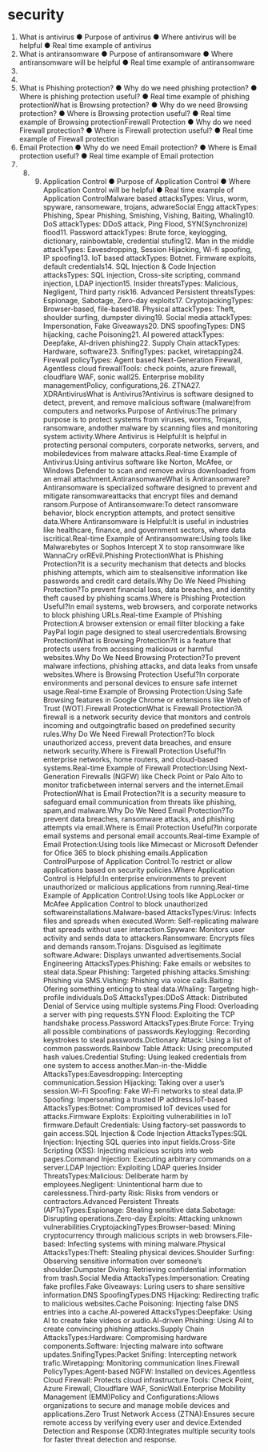 # security


1. What is antivirus
   ● Purpose of antivirus
   ● Where antivirus will be helpful
   ● Real time example of antivirus
2. What is antiransomware
   ● Purpose of antiransomware
   ● Where antiransomware will be helpful
   ● Real time example of antiransomware
3.
4.
5. What is Phishing protection?
   ● Why do we need phishing protection?
   ● Where is phishing protection useful?
   ● Real time example of phishing protectionWhat is Browsing protection?
   ● Why do we need Browsing protection?
   ● Where is Browsing protection useful?
   ● Real time example of Browsing protectionFirewall Protection
   ● Why do we need Firewall protection?
   ● Where is Firewall protection useful?
   ● Real time example of Firewall protection
6. Email Protection
   ● Why do we need Email protection?
   ● Where is Email protection useful?
   ● Real time example of Email protection
7. 8. 9. Application Control
    ● Purpose of Application Control
    ● Where Application Control will be helpful
● Real time example of Application ControlMalware based attacksTypes: Virus, worm, spyware, ransomeware, trojans, adwareSocial Engg attackTypes: Phishing, Spear Phishing, Smishing, Vishing, Baiting, Whaling10. DoS attackTypes: DDoS attack, Ping Flood, SYN(Synchronize) flood11. Password attackTypes: Brute force, keylogging, dictionary, rainbowtable, credential stufing12. Man in the middle attackTypes: Eavesdropping, Session Hijacking, Wi-fi spoofing, IP spoofing13. IoT based attackTypes: Botnet. Firmware exploits, default credentials14. SQL Injection & Code Injection attacksTypes: SQL injection, Cross-site scripting, command injection, LDAP injection15. Insider threatsTypes: Malicious, Negligent, Third party risk16. Advanced Persistent threatsTypes: Espionage, Sabotage, Zero-day exploits17. CryptojackingTypes: Browser-based, file-based18. Physical attackTypes: Theft, shoulder surfing, dumpster diving19. Social media attackTypes: Impersonation, Fake Giveaways20. DNS spoofingTypes: DNS hijacking, cache Poisoning21. AI powered attackTypes: Deepfake, AI-driven phishing22. Supply Chain attackTypes: Hardware, software23. SnifingTypes: packet, wiretapping24. Firewall policyTypes: Agent based Next-Generation Firewall, Agentless cloud firewallTools: check points, azure firewall, cloudflare WAF, sonic wall25. Enterprise mobility managementPolicy, configurations,26. ZTNA27. XDRAntivirusWhat is Antivirus?Antivirus is software designed to detect, prevent, and remove malicious software (malware)from computers and networks.Purpose of Antivirus:The primary purpose is to protect systems from viruses, worms, Trojans, ransomware, andother malware by scanning files and monitoring system activity.Where Antivirus is Helpful:It is helpful in protecting personal computers, corporate networks, servers, and mobiledevices from malware attacks.Real-time Example of Antivirus:Using antivirus software like Norton, McAfee, or Windows Defender to scan and remove avirus downloaded from an email attachment.AntiransomwareWhat is Antiransomware?Antiransomware is specialized software designed to prevent and mitigate ransomwareattacks that encrypt files and demand ransom.Purpose of Antiransomware:To detect ransomware behavior, block encryption attempts, and protect sensitive data.Where Antiransomware is Helpful:It is useful in industries like healthcare, finance, and government sectors, where data iscritical.Real-time Example of Antiransomware:Using tools like Malwarebytes or Sophos Intercept X to stop ransomware like WannaCry orREvil.Phishing ProtectionWhat is Phishing Protection?It is a security mechanism that detects and blocks phishing attempts, which aim to stealsensitive information like passwords and credit card details.Why Do We Need Phishing Protection?To prevent financial loss, data breaches, and identity theft caused by phishing scams.Where is Phishing Protection Useful?In email systems, web browsers, and corporate networks to block phishing URLs.Real-time Example of Phishing Protection:A browser extension or email filter blocking a fake PayPal login page designed to steal usercredentials.Browsing ProtectionWhat is Browsing Protection?It is a feature that protects users from accessing malicious or harmful websites.Why Do We Need Browsing Protection?To prevent malware infections, phishing attacks, and data leaks from unsafe websites.Where is Browsing Protection Useful?In corporate environments and personal devices to ensure safe internet usage.Real-time Example of Browsing Protection:Using Safe Browsing features in Google Chrome or extensions like Web of Trust (WOT).Firewall ProtectionWhat is Firewall Protection?A firewall is a network security device that monitors and controls incoming and outgoingtrafic based on predefined security rules.Why Do We Need Firewall Protection?To block unauthorized access, prevent data breaches, and ensure network security.Where is Firewall Protection Useful?In enterprise networks, home routers, and cloud-based systems.Real-time Example of Firewall Protection:Using Next-Generation Firewalls (NGFW) like Check Point or Palo Alto to monitor traficbetween internal servers and the internet.Email ProtectionWhat is Email Protection?It is a security measure to safeguard email communication from threats like phishing, spam,and malware.Why Do We Need Email Protection?To prevent data breaches, ransomware attacks, and phishing attempts via email.Where is Email Protection Useful?In corporate email systems and personal email accounts.Real-time Example of Email Protection:Using tools like Mimecast or Microsoft Defender for Ofice 365 to block phishing emails.Application ControlPurpose of Application Control:To restrict or allow applications based on security policies.Where Application Control is Helpful:In enterprise environments to prevent unauthorized or malicious applications from running.Real-time Example of Application Control:Using tools like AppLocker or McAfee Application Control to block unauthorized softwareinstallations.Malware-based AttacksTypes:Virus: Infects files and spreads when executed.Worm: Self-replicating malware that spreads without user interaction.Spyware: Monitors user activity and sends data to attackers.Ransomware: Encrypts files and demands ransom.Trojans: Disguised as legitimate software.Adware: Displays unwanted advertisements.Social Engineering AttacksTypes:Phishing: Fake emails or websites to steal data.Spear Phishing: Targeted phishing attacks.Smishing: Phishing via SMS.Vishing: Phishing via voice calls.Baiting: Ofering something enticing to steal data.Whaling: Targeting high-profile individuals.DoS AttacksTypes:DDoS Attack: Distributed Denial of Service using multiple systems.Ping Flood: Overloading a server with ping requests.SYN Flood: Exploiting the TCP handshake process.Password AttacksTypes:Brute Force: Trying all possible combinations of passwords.Keylogging: Recording keystrokes to steal passwords.Dictionary Attack: Using a list of common passwords.Rainbow Table Attack: Using precomputed hash values.Credential Stufing: Using leaked credentials from one system to access another.Man-in-the-Middle AttacksTypes:Eavesdropping: Intercepting communication.Session Hijacking: Taking over a user’s session.Wi-Fi Spoofing: Fake Wi-Fi networks to steal data.IP Spoofing: Impersonating a trusted IP address.IoT-based AttacksTypes:Botnet: Compromised IoT devices used for attacks.Firmware Exploits: Exploiting vulnerabilities in IoT firmware.Default Credentials: Using factory-set passwords to gain access.SQL Injection & Code Injection AttacksTypes:SQL Injection: Injecting SQL queries into input fields.Cross-Site Scripting (XSS): Injecting malicious scripts into web pages.Command Injection: Executing arbitrary commands on a server.LDAP Injection: Exploiting LDAP queries.Insider ThreatsTypes:Malicious: Deliberate harm by employees.Negligent: Unintentional harm due to carelessness.Third-party Risk: Risks from vendors or contractors.Advanced Persistent Threats (APTs)Types:Espionage: Stealing sensitive data.Sabotage: Disrupting operations.Zero-day Exploits: Attacking unknown vulnerabilities.CryptojackingTypes:Browser-based: Mining cryptocurrency through malicious scripts in web browsers.File-based: Infecting systems with mining malware.Physical AttacksTypes:Theft: Stealing physical devices.Shoulder Surfing: Observing sensitive information over someone’s shoulder.Dumpster Diving: Retrieving confidential information from trash.Social Media AttacksTypes:Impersonation: Creating fake profiles.Fake Giveaways: Luring users to share sensitive information.DNS SpoofingTypes:DNS Hijacking: Redirecting trafic to malicious websites.Cache Poisoning: Injecting false DNS entries into a cache.AI-powered AttacksTypes:Deepfake: Using AI to create fake videos or audio.AI-driven Phishing: Using AI to create convincing phishing attacks.Supply Chain AttacksTypes:Hardware: Compromising hardware components.Software: Injecting malware into software updates.SnifingTypes:Packet Snifing: Intercepting network trafic.Wiretapping: Monitoring communication lines.Firewall PolicyTypes:Agent-based NGFW: Installed on devices.Agentless Cloud Firewall: Protects cloud infrastructure.Tools: Check Point, Azure Firewall, Cloudflare WAF, SonicWall.Enterprise Mobility Management (EMM)Policy and Configurations:Allows organizations to secure and manage mobile devices and applications.Zero Trust Network Access (ZTNA):Ensures secure remote access by verifying every user and device.Extended Detection and Response (XDR):Integrates multiple security tools for faster threat detection and response.
